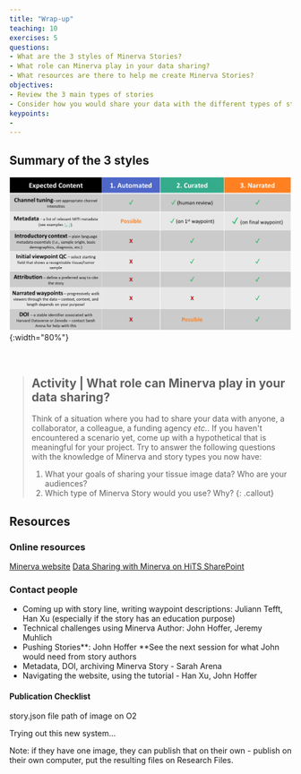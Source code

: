 ```yaml
---
title: "Wrap-up"
teaching: 10
exercises: 5
questions:
- What are the 3 styles of Minerva Stories?
- What role can Minerva play in your data sharing?
- What resources are there to help me create Minerva Stories?
objectives:
- Review the 3 main types of stories
- Consider how you would share your data with the different types of stories
keypoints:
- 
---
```


## Summary of the 3 styles

![Style guide table](../fig/style-guide-table.png) {:width="80%"}

<br>

> ## Activity | What role can Minerva play in your data sharing?
> Think of a situation where you had to share your data with anyone, a collaborator, a colleague,
> a funding agency *etc.*. If you haven't encountered a scenario yet, come up with a hypothetical
> that is meaningful for your project.
> Try to answer the following questions with the knowledge of Minerva and story types you now have:
> 1. What your goals of sharing your tissue image data? Who are your audiences?
> 2. Which type of Minerva Story would you use? Why?
{: .callout}


## Resources

### Online resources

[Minerva website](https://www.minerva.im)
[Data Sharing with Minerva on HiTS SharePoint](https://hu.sharepoint.com/sites/HiTS/SitePages/Data-Sharing-with-Minerva.aspx?csf=1&web=1&e=MqX6bG&cid=cff8ff08-d09d-44b2-8228-e95d70bfa79f)

### Contact people

- Coming up with story line, writing waypoint descriptions: Juliann Tefft, Han Xu (especially if the story has an education purpose)
- Technical challenges using Minerva Author: John Hoffer, Jeremy Muhlich
- Pushing Stories**: John Hoffer
**See the next session for what John would need from story authors
- Metadata, DOI, archiving Minerva Story - Sarah Arena
- Navigating the website, using the tutorial - Han Xu, John Hoffer

#### Publication Checklist

story.json file
path of image on O2

Trying out this new system...

Note: if they have one image, they can publish that on their own - publish on their own computer, put the resulting files on Research Files.
